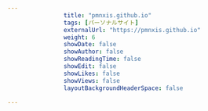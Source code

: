---
                title: "pmnxis.github.io"
                tags: [パーソナルサイト]
                externalUrl: "https://pmnxis.github.io"
                weight: 6
                showDate: false
                showAuthor: false
                showReadingTime: false
                showEdit: false
                showLikes: false
                showViews: false
                layoutBackgroundHeaderSpace: false
                ---


